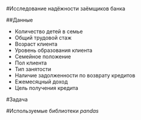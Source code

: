 #Исследование надёжности заёмщиков банка

##Данные
- Количество детей в семье
- Общий трудовой стаж
- Возраст клиента
- Уровень образования клиента
- Семейное положение
- Пол клиента
- Тип занятости
- Наличие задолженности по возврату кредитов
- Ежемесяцный доход
- Цель получения кредита

#Задача

#Используемые библиотеки
*pandas*
